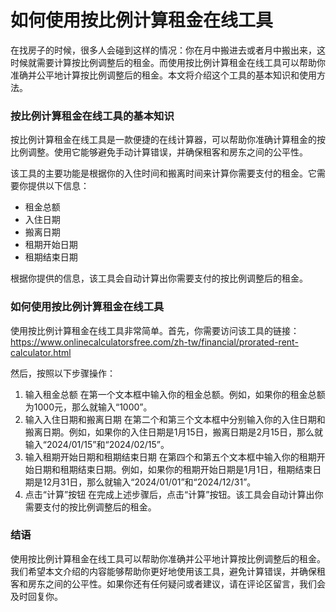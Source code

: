 如何使用按比例计算租金在线工具
===============

在找房子的时候，很多人会碰到这样的情况：你在月中搬进去或者月中搬出来，这时候就需要计算按比例调整后的租金。而使用按比例计算租金在线工具可以帮助你准确并公平地计算按比例调整后的租金。本文将介绍这个工具的基本知识和使用方法。

### 按比例计算租金在线工具的基本知识

按比例计算租金在线工具是一款便捷的在线计算器，可以帮助你准确计算租金的按比例调整。使用它能够避免手动计算错误，并确保租客和房东之间的公平性。

该工具的主要功能是根据你的入住时间和搬离时间来计算你需要支付的租金。它需要你提供以下信息：

- 租金总额
- 入住日期
- 搬离日期
- 租期开始日期
- 租期结束日期

根据你提供的信息，该工具会自动计算出你需要支付的按比例调整后的租金。

### 如何使用按比例计算租金在线工具

使用按比例计算租金在线工具非常简单。首先，你需要访问该工具的链接：<https://www.onlinecalculatorsfree.com/zh-tw/financial/prorated-rent-calculator.html>

然后，按照以下步骤操作：

1. 输入租金总额 在第一个文本框中输入你的租金总额。例如，如果你的租金总额为1000元，那么就输入“1000”。
2. 输入入住日期和搬离日期 在第二个和第三个文本框中分别输入你的入住日期和搬离日期。例如，如果你的入住日期是1月15日，搬离日期是2月15日，那么就输入“2024/01/15”和“2024/02/15”。
3. 输入租期开始日期和租期结束日期 在第四个和第五个文本框中输入你的租期开始日期和租期结束日期。例如，如果你的租期开始日期是1月1日，租期结束日期是12月31日，那么就输入“2024/01/01”和“2024/12/31”。
4. 点击“计算”按钮 在完成上述步骤后，点击“计算”按钮。该工具会自动计算出你需要支付的按比例调整后的租金。

### 结语

使用按比例计算租金在线工具可以帮助你准确并公平地计算按比例调整后的租金。我们希望本文介绍的内容能够帮助你更好地使用该工具，避免计算错误，并确保租客和房东之间的公平性。如果你还有任何疑问或者建议，请在评论区留言，我们会及时回复你。